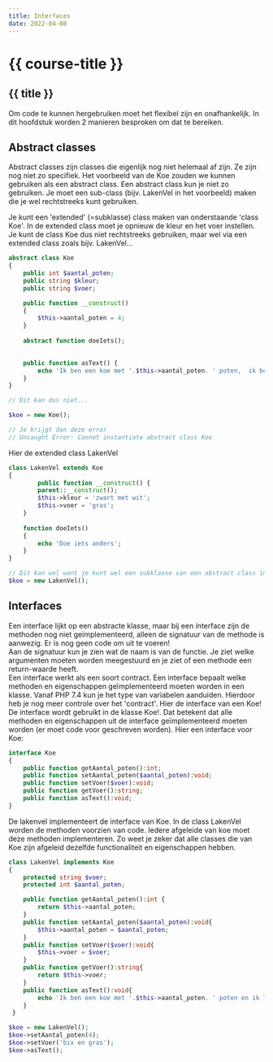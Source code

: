 ```yaml
---
title: Interfaces
date: 2022-04-08
---
```


# {{ course-title }}

## {{ title }}

Om code te kunnen hergebruiken moet het flexibel zijn en onafhankelijk. In dit hoofdstuk worden 2 manieren besproken om dat te bereiken. 

## Abstract classes
Abstract classes zijn classes die eigenlijk nog niet helemaal af zijn. Ze zijn nog niet zo specifiek. Het voorbeeld van de Koe zouden we kunnen gebruiken als een abstract class. Een abstract class kun je niet zo gebruiken. Je moet een sub-class (bijv. LakenVel in het voorbeeld) maken die je wel rechtstreeks kunt gebruiken.

Je kunt een 'extended' (=subklasse) class maken van onderstaande 'class Koe'. In de extended class moet je opnieuw de kleur en het voer instellen. Je kunt de class Koe dus niet rechtstreeks gebruiken, maar wel via een extended class zoals bijv. LakenVel...

````php
abstract class Koe
{
    public int $aantal_poten;
    public string $kleur;
    public string $voer;

    public function __construct()
    {
        $this->aantal_poten = 4;
    }
    
    abstract function doeIets();
  

    public function asText() {
        echo 'Ik ben een koe met '.$this->aantal_poten. ' poten,  ik ben grotendeels '.$this->kleur.' en ik lust graag '.$this->voer."<br>";
    }
}

````
```php
// Dit kan dus niet...

$koe = new Koe();

// Je krijgt dan deze error
// Uncaught Error: Cannot instantiate abstract class Koe

```
Hier de extended class LakenVel
````php
class LakenVel extends Koe
{
        public function __construct() {
        parent::__construct();
        $this->kleur = 'zwart met wit';
        $this->voer = 'gras';
    }
    
    function doeIets()
    {
        echo 'Doe iets anders';
    }
}

// Dit kan wel want je kunt wel een subklasse van een abstract class instantiëren.
$koe = new LakenVel();
````

## Interfaces
Een interface lijkt op een abstracte klasse, maar bij een interface zijn de methoden nog niet geïmplementeerd, alleen de signatuur van de methode is aanwezig. Er is nog geen code om uit te voeren!  
Aan de signatuur kun je zien wat de naam is van de functie. Je ziet welke argumenten moeten worden meegestuurd en je ziet of een methode een return-waarde heeft.  
Een interface werkt als een soort contract. Een interface bepaalt welke methoden en eigenschappen geïmplementeerd moeten worden in een klasse. Vanaf PHP 7.4 kun je het type van variabelen aanduiden. Hierdoor heb je nog meer controle over het 'contract'.
Hier de interface van een Koe! De interface wordt gebruikt in de klasse Koe!. Dat betekent dat alle methoden en eigenschappen uit de interface geïmplementeerd moeten worden (er moet code voor geschreven worden).
Hier een interface voor Koe:
````php
interface Koe
{
    public function getAantal_poten():int;
    public function setAantal_poten($aantal_poten):void;
    public function setVoer($voer):void;
    public function getVoer():string;
    public function asText():void;
}
````
De lakenvel implementeert de interface van Koe. In de class LakenVel worden de methoden voorzien van code. Iedere afgeleide van koe moet deze methoden implementeren. Zo weet je zeker dat alle classes die van Koe zijn afgeleid dezelfde functionaliteit en eigenschappen hebben.
````php
class LakenVel implements Koe
{
    protected string $voer;
    protected int $aantal_poten;

    public function getAantal_poten():int {
        return $this->aantal_poten;
    }
    public function setAantal_poten($aantal_poten):void{
        $this->aantal_poten = $aantal_poten;
    }
    public function setVoer($voer):void{
        $this->voer = $voer;
    }
    public function getVoer():string{
        return $this->voer;
    }
    public function asText():void{
        echo 'Ik ben een koe met '.$this->aantal_poten. ' poten en ik lust graag '.$this->voer."<br>";
    }
 }

$koe = new LakenVel();
$koe->setAantal_poten(4);
$koe->setVoer('bix en gras');
$koe->asText();
````